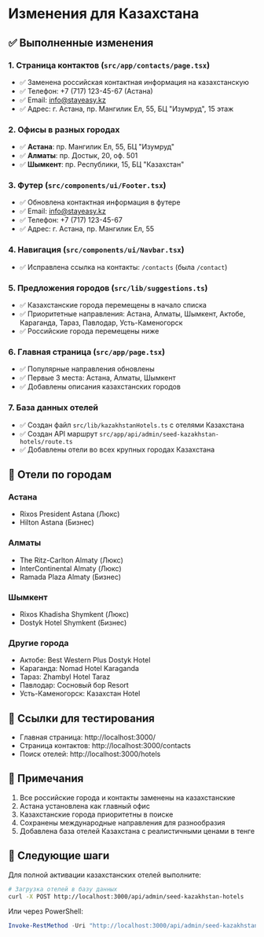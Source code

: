 # Изменения для Казахстана

## ✅ Выполненные изменения

### 1. Страница контактов (`src/app/contacts/page.tsx`)
- ✅ Заменена российская контактная информация на казахстанскую
- ✅ Телефон: +7 (717) 123-45-67 (Астана)
- ✅ Email: info@stayeasy.kz
- ✅ Адрес: г. Астана, пр. Мангилик Ел, 55, БЦ "Изумруд", 15 этаж

### 2. Офисы в разных городах
- ✅ **Астана**: пр. Мангилик Ел, 55, БЦ "Изумруд"
- ✅ **Алматы**: пр. Достык, 20, оф. 501
- ✅ **Шымкент**: пр. Республики, 15, БЦ "Казахстан"

### 3. Футер (`src/components/ui/Footer.tsx`)
- ✅ Обновлена контактная информация в футере
- ✅ Email: info@stayeasy.kz
- ✅ Телефон: +7 (717) 123-45-67
- ✅ Адрес: г. Астана, пр. Мангилик Ел, 55

### 4. Навигация (`src/components/ui/Navbar.tsx`)
- ✅ Исправлена ссылка на контакты: `/contacts` (была `/contact`)

### 5. Предложения городов (`src/lib/suggestions.ts`)
- ✅ Казахстанские города перемещены в начало списка
- ✅ Приоритетные направления: Астана, Алматы, Шымкент, Актобе, Караганда, Тараз, Павлодар, Усть-Каменогорск
- ✅ Российские города перемещены ниже

### 6. Главная страница (`src/app/page.tsx`)
- ✅ Популярные направления обновлены
- ✅ Первые 3 места: Астана, Алматы, Шымкент
- ✅ Добавлены описания казахстанских городов

### 7. База данных отелей
- ✅ Создан файл `src/lib/kazakhstanHotels.ts` с отелями Казахстана
- ✅ Создан API маршрут `src/app/api/admin/seed-kazakhstan-hotels/route.ts`
- ✅ Добавлены отели во всех крупных городах Казахстана

## 🏨 Отели по городам

### Астана
- Rixos President Astana (Люкс)
- Hilton Astana (Бизнес)

### Алматы  
- The Ritz-Carlton Almaty (Люкс)
- InterContinental Almaty (Люкс)
- Ramada Plaza Almaty (Бизнес)

### Шымкент
- Rixos Khadisha Shymkent (Люкс)
- Dostyk Hotel Shymkent (Бизнес)

### Другие города
- Актобе: Best Western Plus Dostyk Hotel
- Караганда: Nomad Hotel Karaganda
- Тараз: Zhambyl Hotel Taraz
- Павлодар: Сосновый бор Resort
- Усть-Каменогорск: Казахстан Hotel

## 🔗 Ссылки для тестирования

- Главная страница: http://localhost:3000/
- Страница контактов: http://localhost:3000/contacts
- Поиск отелей: http://localhost:3000/hotels

## 📝 Примечания

1. Все российские города и контакты заменены на казахстанские
2. Астана установлена как главный офис
3. Казахстанские города приоритетны в поиске
4. Сохранены международные направления для разнообразия
5. Добавлена база отелей Казахстана с реалистичными ценами в тенге

## 🚀 Следующие шаги

Для полной активации казахстанских отелей выполните:
```bash
# Загрузка отелей в базу данных
curl -X POST http://localhost:3000/api/admin/seed-kazakhstan-hotels
```

Или через PowerShell:
```powershell
Invoke-RestMethod -Uri "http://localhost:3000/api/admin/seed-kazakhstan-hotels" -Method POST
``` 